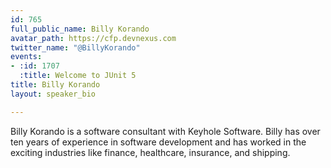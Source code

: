 ```yaml
---
id: 765
full_public_name: Billy Korando
avatar_path: https://cfp.devnexus.com
twitter_name: "@BillyKorando"
events:
- :id: 1707
  :title: Welcome to JUnit 5
title: Billy Korando
layout: speaker_bio

---
```

Billy Korando is a software consultant with Keyhole Software. Billy has over ten years of experience in software development and has worked in the exciting industries like finance, healthcare, insurance, and shipping.